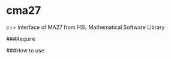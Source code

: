 cma27
=====

c++ interface of MA27 from HSL Mathematical Software Library

###Require

###How to use
